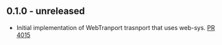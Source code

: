 ## 0.1.0 - unreleased

* Initial implementation of WebTranport trasnport that uses web-sys. [PR 4015]

[PR 4015]: https://github.com/libp2p/rust-libp2p/pull/4015
